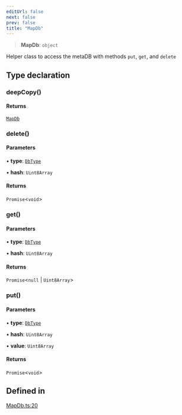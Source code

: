 ```yaml
---
editUrl: false
next: false
prev: false
title: "MapDb"
---
```


> **MapDb**: `object`

Helper class to access the metaDB with methods `put`, `get`, and `delete`

## Type declaration

### deepCopy()

#### Returns

[`MapDb`](/reference/tevm/receipt-manager/type-aliases/mapdb/)

### delete()

#### Parameters

• **type**: [`DbType`](/reference/tevm/receipt-manager/type-aliases/dbtype/)

• **hash**: `Uint8Array`

#### Returns

`Promise`\<`void`\>

### get()

#### Parameters

• **type**: [`DbType`](/reference/tevm/receipt-manager/type-aliases/dbtype/)

• **hash**: `Uint8Array`

#### Returns

`Promise`\<`null` \| `Uint8Array`\>

### put()

#### Parameters

• **type**: [`DbType`](/reference/tevm/receipt-manager/type-aliases/dbtype/)

• **hash**: `Uint8Array`

• **value**: `Uint8Array`

#### Returns

`Promise`\<`void`\>

## Defined in

[MapDb.ts:20](https://github.com/qbzzt/tevm-monorepo/blob/main/packages/receipt-manager/src/MapDb.ts#L20)
